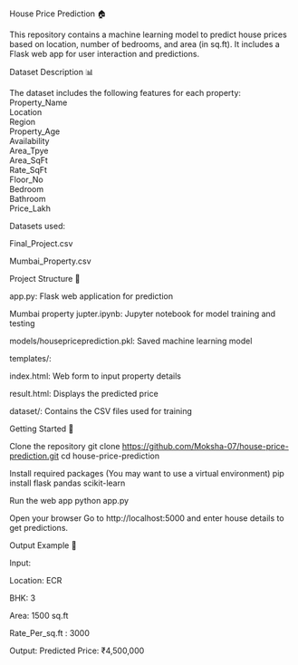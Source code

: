 House Price Prediction 🏠

This repository contains a machine learning model to predict house prices based on location, number of bedrooms, and area (in sq.ft). It includes a Flask web app for user interaction and predictions.

Dataset Description 📊

The dataset includes the following features for each property:
Property_Name    
Location         
Region           
Property_Age     
Availability     
Area_Tpye        
Area_SqFt        
Rate_SqFt        
Floor_No         
Bedroom          
Bathroom         
Price_Lakh       

Datasets used:

Final_Project.csv

Mumbai_Property.csv

Project Structure 📁

app.py: Flask web application for prediction

Mumbai property jupter.ipynb: Jupyter notebook for model training and testing

models/housepriceprediction.pkl: Saved machine learning model

templates/:

index.html: Web form to input property details

result.html: Displays the predicted price

dataset/: Contains the CSV files used for training

Getting Started 🚀

Clone the repository
git clone https://github.com/Moksha-07/house-price-prediction.git
cd house-price-prediction

Install required packages
(You may want to use a virtual environment)
pip install flask pandas scikit-learn

Run the web app
python app.py

Open your browser
Go to http://localhost:5000 and enter house details to get predictions.

Output Example 🧮

Input:

Location: ECR

BHK: 3

Area: 1500 sq.ft

Rate_Per_sq.ft : 3000

Output: Predicted Price: ₹4,500,000
